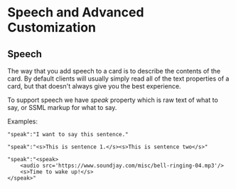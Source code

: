 # Speech and Advanced Customization

## Speech

The way that you add speech to a card is to describe the contents of the card.  By default clients will
usually simply read all of the text properties of a card, but that doesn't always give you the best experience.

To support speech we have  *speak* property which is raw text of what to say, or SSML markup for what to say.

Examples:

    "speak":"I want to say this sentence."

    "speak":"<s>This is sentence 1.</s><s>This is sentence two</s>"

    "speak":"<speak>
        <audio src='https://www.soundjay.com/misc/bell-ringing-04.mp3'/>
        <s>Time to wake up!</s>
    </speak>"

